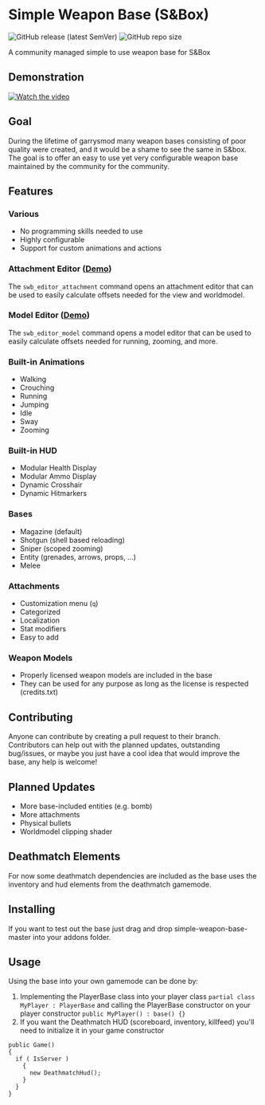 # Simple Weapon Base (S&Box)
![GitHub release (latest SemVer)](https://img.shields.io/github/v/release/timmybo5/simple-weapon-base)
![GitHub repo size](https://img.shields.io/github/repo-size/timmybo5/simple-weapon-base)

A community managed simple to use weapon base for S&amp;Box

## Demonstration
[![Watch the video](https://img.youtube.com/vi/dXaeXi6mX04/maxresdefault.jpg)](https://www.youtube.com/watch?v=dXaeXi6mX04)

## Goal
During the lifetime of garrysmod many weapon bases consisting of poor quality were created, and it would be a shame to see the same in S&box. The goal is to offer an easy to use yet very configurable weapon base maintained by the community for the community.

## Features

### Various
* No programming skills needed to use
* Highly configurable
* Support for custom animations and actions

### Attachment Editor ([Demo](https://www.youtube.com/watch?v=7BgAXlzTlCU))
The `swb_editor_attachment` command opens an attachment editor that can be used to easily calculate offsets needed for the view and worldmodel.

### Model Editor ([Demo](https://www.youtube.com/watch?v=OAYmOp3oJOE))
The `swb_editor_model` command opens a model editor that can be used to easily calculate offsets needed for running, zooming, and more.

### Built-in Animations
* Walking
* Crouching
* Running
* Jumping
* Idle
* Sway
* Zooming

### Built-in HUD
* Modular Health Display
* Modular Ammo Display
* Dynamic Crosshair
* Dynamic Hitmarkers

### Bases
* Magazine (default)
* Shotgun (shell based reloading)
* Sniper (scoped zooming)
* Entity (grenades, arrows, props, ...)
* Melee

### Attachments
* Customization menu (`q`)
* Categorized
* Localization
* Stat modifiers
* Easy to add

### Weapon Models
* Properly licensed weapon models are included in the base
* They can be used for any purpose as long as the license is respected (credits.txt)

## Contributing
Anyone can contribute by creating a pull request to their branch. Contributors can help out with the planned updates, outstanding bug/issues, or maybe you just have a cool idea that would improve the base, any help is welcome!

## Planned Updates
* More base-included entities (e.g. bomb)
* More attachments
* Physical bullets
* Worldmodel clipping shader

## Deathmatch Elements
For now some deathmatch dependencies are included as the base uses the inventory and hud elements from the deathmatch gamemode.

## Installing
If you want to test out the base just drag and drop simple-weapon-base-master into your addons folder.

## Usage
Using the base into your own gamemode can be done by:
1. Implementing the PlayerBase class into your player class `partial class MyPlayer : PlayerBase` 
   and calling the PlayerBase constructor on your player constructor `public MyPlayer() : base() {}` 
3. If you want the Deathmatch HUD (scoreboard, inventory, killfeed) you'll need to initialize it in your game constructor 
```
public Game()
{
  if ( IsServer )
    {
      new DeathmatchHud();
    }
  }
}
```
